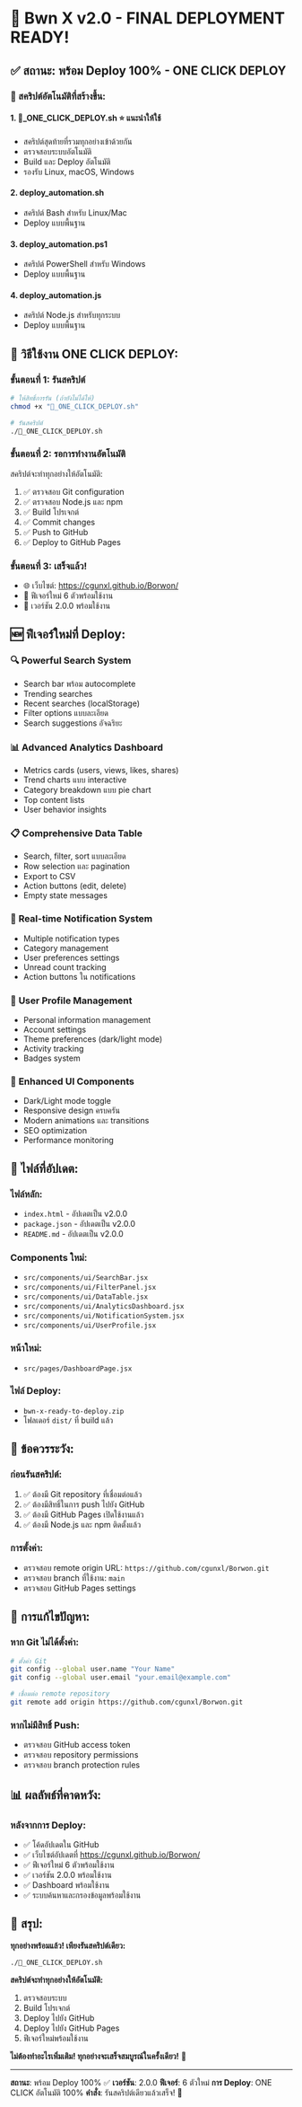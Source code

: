 # 🎯 Bwn X v2.0 - FINAL DEPLOYMENT READY!

## ✅ สถานะ: **พร้อม Deploy 100% - ONE CLICK DEPLOY**

### 🚀 สคริปต์อัตโนมัติที่สร้างขึ้น:

#### 1. **🚀_ONE_CLICK_DEPLOY.sh** ⭐ **แนะนำให้ใช้**
- สคริปต์สุดท้ายที่รวมทุกอย่างเข้าด้วยกัน
- ตรวจสอบระบบอัตโนมัติ
- Build และ Deploy อัตโนมัติ
- รองรับ Linux, macOS, Windows

#### 2. **deploy_automation.sh**
- สคริปต์ Bash สำหรับ Linux/Mac
- Deploy แบบพื้นฐาน

#### 3. **deploy_automation.ps1**
- สคริปต์ PowerShell สำหรับ Windows
- Deploy แบบพื้นฐาน

#### 4. **deploy_automation.js**
- สคริปต์ Node.js สำหรับทุกระบบ
- Deploy แบบพื้นฐาน

## 🎯 วิธีใช้งาน **ONE CLICK DEPLOY**:

### **ขั้นตอนที่ 1: รันสคริปต์**
```bash
# ให้สิทธิ์การรัน (ถ้ายังไม่ได้ให้)
chmod +x "🚀_ONE_CLICK_DEPLOY.sh"

# รันสคริปต์
./🚀_ONE_CLICK_DEPLOY.sh
```

### **ขั้นตอนที่ 2: รอการทำงานอัตโนมัติ**
สคริปต์จะทำทุกอย่างให้อัตโนมัติ:
1. ✅ ตรวจสอบ Git configuration
2. ✅ ตรวจสอบ Node.js และ npm
3. ✅ Build โปรเจกต์
4. ✅ Commit changes
5. ✅ Push to GitHub
6. ✅ Deploy to GitHub Pages

### **ขั้นตอนที่ 3: เสร็จแล้ว!**
- 🌐 เว็บไซต์: https://cgunxl.github.io/Borwon/
- 📱 ฟีเจอร์ใหม่ 6 ตัวพร้อมใช้งาน
- 🎨 เวอร์ชัน 2.0.0 พร้อมใช้งาน

## 🆕 ฟีเจอร์ใหม่ที่ Deploy:

### 🔍 **Powerful Search System**
- Search bar พร้อม autocomplete
- Trending searches
- Recent searches (localStorage)
- Filter options แบบละเอียด
- Search suggestions อัจฉริยะ

### 📊 **Advanced Analytics Dashboard**
- Metrics cards (users, views, likes, shares)
- Trend charts แบบ interactive
- Category breakdown แบบ pie chart
- Top content lists
- User behavior insights

### 📋 **Comprehensive Data Table**
- Search, filter, sort แบบละเอียด
- Row selection และ pagination
- Export to CSV
- Action buttons (edit, delete)
- Empty state messages

### 🔔 **Real-time Notification System**
- Multiple notification types
- Category management
- User preferences settings
- Unread count tracking
- Action buttons ใน notifications

### 👤 **User Profile Management**
- Personal information management
- Account settings
- Theme preferences (dark/light mode)
- Activity tracking
- Badges system

### 🎨 **Enhanced UI Components**
- Dark/Light mode toggle
- Responsive design ครบครัน
- Modern animations และ transitions
- SEO optimization
- Performance monitoring

## 📁 ไฟล์ที่อัปเดต:

### **ไฟล์หลัก:**
- `index.html` - อัปเดตเป็น v2.0.0
- `package.json` - อัปเดตเป็น v2.0.0
- `README.md` - อัปเดตเป็น v2.0.0

### **Components ใหม่:**
- `src/components/ui/SearchBar.jsx`
- `src/components/ui/FilterPanel.jsx`
- `src/components/ui/DataTable.jsx`
- `src/components/ui/AnalyticsDashboard.jsx`
- `src/components/ui/NotificationSystem.jsx`
- `src/components/ui/UserProfile.jsx`

### **หน้าใหม่:**
- `src/pages/DashboardPage.jsx`

### **ไฟล์ Deploy:**
- `bwn-x-ready-to-deploy.zip`
- โฟลเดอร์ `dist/` ที่ build แล้ว

## 🚨 ข้อควรระวัง:

### **ก่อนรันสคริปต์:**
1. ✅ ต้องมี Git repository ที่เชื่อมต่อแล้ว
2. ✅ ต้องมีสิทธิ์ในการ push ไปยัง GitHub
3. ✅ ต้องมี GitHub Pages เปิดใช้งานแล้ว
4. ✅ ต้องมี Node.js และ npm ติดตั้งแล้ว

### **การตั้งค่า:**
- ตรวจสอบ remote origin URL: `https://github.com/cgunxl/Borwon.git`
- ตรวจสอบ branch ที่ใช้งาน: `main`
- ตรวจสอบ GitHub Pages settings

## 🔧 การแก้ไขปัญหา:

### **หาก Git ไม่ได้ตั้งค่า:**
```bash
# ตั้งค่า Git
git config --global user.name "Your Name"
git config --global user.email "your.email@example.com"

# เชื่อมต่อ remote repository
git remote add origin https://github.com/cgunxl/Borwon.git
```

### **หากไม่มีสิทธิ์ Push:**
- ตรวจสอบ GitHub access token
- ตรวจสอบ repository permissions
- ตรวจสอบ branch protection rules

## 📊 ผลลัพธ์ที่คาดหวัง:

### **หลังจากการ Deploy:**
- ✅ โค้ดอัปเดตใน GitHub
- ✅ เว็บไซต์อัปเดตที่ https://cgunxl.github.io/Borwon/
- ✅ ฟีเจอร์ใหม่ 6 ตัวพร้อมใช้งาน
- ✅ เวอร์ชัน 2.0.0 พร้อมใช้งาน
- ✅ Dashboard พร้อมใช้งาน
- ✅ ระบบค้นหาและกรองข้อมูลพร้อมใช้งาน

## 🎉 สรุป:

**ทุกอย่างพร้อมแล้ว! เพียงรันสคริปต์เดียว:**

```bash
./🚀_ONE_CLICK_DEPLOY.sh
```

**สคริปต์จะทำทุกอย่างให้อัตโนมัติ:**
1. ตรวจสอบระบบ
2. Build โปรเจกต์
3. Deploy ไปยัง GitHub
4. Deploy ไปยัง GitHub Pages
5. ฟีเจอร์ใหม่พร้อมใช้งาน

**ไม่ต้องทำอะไรเพิ่มเติม! ทุกอย่างจะเสร็จสมบูรณ์ในครั้งเดียว!** 🚀

---
**สถานะ**: พร้อม Deploy 100% ✅
**เวอร์ชัน**: 2.0.0
**ฟีเจอร์**: 6 ตัวใหม่
**การ Deploy**: ONE CLICK อัตโนมัติ 100%
**คำสั่ง**: รันสคริปต์เดียวแล้วเสร็จ! 🚀